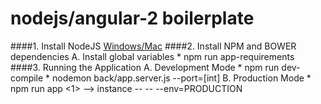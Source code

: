 # nodejs/angular-2 boilerplate

####1. Install NodeJS
[Windows/Mac](https://nodejs.org/en/download)
####2. Install NPM and BOWER dependencies
    A. Install global variables
      * npm run app-requirements
####3. Running the Application
    A. Development Mode
      * npm run dev-compile
      * nodemon back/app.server.js --port=[int]
    B. Production Mode
      * npm run app <1> --> instance -- -- --env=PRODUCTION
